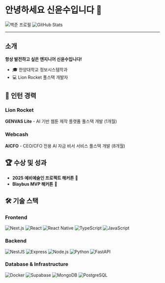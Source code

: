 # 안녕하세요 신윤수입니다 👋

![백준 프로필](http://mazassumnida.wtf/api/v2/generate_badge?boj=ys10)
![GitHub Stats](https://github-readme-stats.vercel.app/api/top-langs/?username=shin-yunsu&layout=compact&theme=transparent)

---

## 소개
**항상 발전하고 싶은 엔지니어 신윤수입니다!**

- 🎓 한양대학교 정보시스템학과
- 💻 Lion Rocket 풀스택 개발자

## 💼 인턴 경력

### Lion Rocket
**GENVAS Lite** - AI 기반 웹툰 제작 플랫폼 풀스택 개발 (1개월)

### Webcash
**AICFO** - CEO/CFO 전용 AI 자금 비서 서비스 풀스택 개발 (8개월)

## 🏆 수상 및 성과

- **2025 예비예술인 프로젝트 <ArtTech for L.I.F.E> 해커톤** 🥇
- **Blaybus MVP 해커톤** 🥇

## 🛠️ 기술 스택

### Frontend
![Next.js](https://img.shields.io/badge/next.js-000000?style=for-the-badge&logo=next.js&logoColor=white)
![React](https://img.shields.io/badge/react-61DAFB?style=for-the-badge&logo=react&logoColor=black)
![React Native](https://img.shields.io/badge/react_native-61DAFB?style=for-the-badge&logo=react&logoColor=black)
![TypeScript](https://img.shields.io/badge/typescript-3178C6?style=for-the-badge&logo=typescript&logoColor=white)
![JavaScript](https://img.shields.io/badge/javascript-F7DF1E?style=for-the-badge&logo=javascript&logoColor=black)

### Backend
![NestJS](https://img.shields.io/badge/nest.js-E0234E?style=for-the-badge&logo=nestjs&logoColor=white)
![Express](https://img.shields.io/badge/express-000000?style=for-the-badge&logo=express&logoColor=white)
![Node.js](https://img.shields.io/badge/node.js-339933?style=for-the-badge&logo=node.js&logoColor=white)
![Python](https://img.shields.io/badge/python-3776AB?style=for-the-badge&logo=python&logoColor=white)
![FastAPI](https://img.shields.io/badge/fastapi-009688?style=for-the-badge&logo=fastapi&logoColor=white)

### Database & Infrastructure
![Docker](https://img.shields.io/badge/docker-2496ED?style=for-the-badge&logo=docker&logoColor=white)
![Supabase](https://img.shields.io/badge/supabase-3ECF8E?style=for-the-badge&logo=supabase&logoColor=white)
![MongoDB](https://img.shields.io/badge/mongodb-47A248?style=for-the-badge&logo=mongodb&logoColor=white)
![PostgreSQL](https://img.shields.io/badge/postgresql-4169E1?style=for-the-badge&logo=postgresql&logoColor=white)
